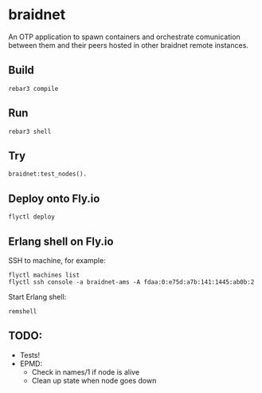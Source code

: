 # braidnet

An OTP application to spawn containers and orchestrate comunication between them and their peers hosted in other braidnet remote instances.

## Build

    rebar3 compile

## Run

    rebar3 shell

## Try

    braidnet:test_nodes().

## Deploy onto Fly.io
    flyctl deploy

## Erlang shell on Fly.io
SSH to machine, for example:

    flyctl machines list
    flyctl ssh console -a braidnet-ams -A fdaa:0:e75d:a7b:141:1445:ab0b:2

Start Erlang shell:

    remshell

## TODO:
- Tests!
- EPMD:
  - Check in names/1 if node is alive
  - Clean up state when node goes down
